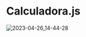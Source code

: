 # Calculadora.js

![2023-04-26_14-44-28](https://user-images.githubusercontent.com/43914674/234660232-9fc150b2-a133-4db0-8dcc-d2a0b7c91748.gif)
